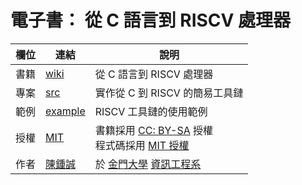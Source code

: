 # 電子書： 從 C 語言到 RISCV 處理器


欄位   | 連結   | 說明 
-------|-------|--------------------------------
書籍   |  [wiki](https://github.com/cccbook/c2riscv/wiki) | 從 C 語言到 RISCV 處理器
專案   |  [src](src)  | 實作從 C 到 RISCV 的簡易工具鏈
範例   |  [example](example) | RISCV 工具鏈的使用範例
授權   |  [MIT](LICENSE) | 書籍採用 [CC: BY-SA](https://zh.wikipedia.org/zh-hant/Wikipedia%3ACC_BY-SA_3.0%E5%8D%8F%E8%AE%AE%E6%96%87%E6%9C%AC) 授權 <br/>程式碼採用 [MIT 授權](LICENSE) |
作者   | [陳鍾誠](http://www.nqu.edu.tw/educsie/index.php?act=blog&code=list&ids=4) | 於 [金門大學](http://www.nqu.edu.tw/) [資訊工程系](http://www.nqu.edu.tw/educsie/index.php) 

